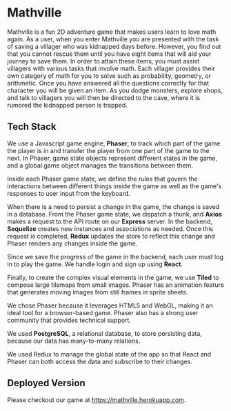 # Mathville

Mathville is a fun 2D adventure game that makes users learn to love math again. As a user, when you enter Mathville you are presented with the task of saving a villager who was kidnapped days before. However, you find out that you cannot rescue them until you have eight items that will aid your journey to save them. In order to attain these items, you must assist villagers with various tasks that involve math. Each villager provides their own category of math for you to solve such as probability, geometry, or arithmetic. Once you have answered all the questions correctly for that character you will be given an item. As you dodge monsters, explore shops, and talk to villagers you will then be directed to the cave, where it is rumored the kidnapped person is trapped. 

## Tech Stack
We use a Javascript game engine, **Phaser**, to track which part of the game the player is in and transfer the player from one part of the game to the next. In Phaser, game state objects represent different states in the game, and a global game object manages the transitions between them.

Inside each Phaser game state, we define the rules that govern the interactions between different things inside the game as well as the game's responses to user input from the keyboard.

When there is a need to persist a change in the game, the change is saved in a database. From the Phaser game state, we dispatch a thunk, and **Axios** makes a request to the API route on our **Express** server. In the backend, **Sequelize** creates new instances and associations as needed. Once this request is completed, **Redux** updates the store to reflect this change and Phaser renders any changes inside the game.

Since we save the progress of the game in the backend, each user must log in to play the game. We handle login and sign up using **React**.

Finally, to create the complex visual elements in the game, we use **Tiled** to compose large tilemaps from small images. Phaser has an animation feature that generates moving images from still frames in sprite sheets.

We chose Phaser because it leverages HTML5 and WebGL, making it an ideal tool for a browser-based game. Phaser also has a strong user community that provides technical support.

We used **PostgreSQL**, a relational database, to store persisting data, because our data has many-to-many relations.

We used Redux to manage the global state of the app so that React and Phaser can both access the data and subscribe to their changes.

## Deployed Version
Please checkout our game at https://mathville.herokuapp.com.

